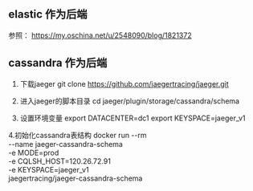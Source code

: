 ## elastic 作为后端

参照：
https://my.oschina.net/u/2548090/blog/1821372


## cassandra 作为后端

1. 下载jaeger
git clone https://github.com/jaegertracing/jaeger.git

2. 进入jaeger的脚本目录
cd jaeger/plugin/storage/cassandra/schema

3. 设置环境变量
export DATACENTER=dc1
export KEYSPACE=jaeger_v1

4.初始化cassandra表结构
docker run --rm \
  --name jaeger-cassandra-schema \
  -e MODE=prod \
  -e CQLSH_HOST=120.26.72.91 \
  -e KEYSPACE=jaeger_v1 \
  jaegertracing/jaeger-cassandra-schema

